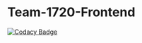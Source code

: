 # Team-1720-Frontend

[![Codacy Badge](https://api.codacy.com/project/badge/Grade/4d87e0a86fdc4853bcfc4d23070eb365)](https://app.codacy.com/gh/BuildForSDGCohort2/Team-1720-Frontend?utm_source=github.com&utm_medium=referral&utm_content=BuildForSDGCohort2/Team-1720-Frontend&utm_campaign=Badge_Grade_Settings)
